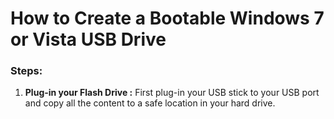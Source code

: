 How to Create a Bootable Windows 7 or Vista USB Drive
========================

### Steps:
1. **Plug-in your Flash Drive :** First plug-in your USB stick to your USB port and copy all the content to a safe location in your hard drive.

